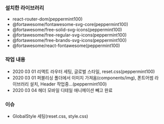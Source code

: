 ### 설치한 라이브러리

- react-router-dom(peppermint100)
- @fortawesome/fontawesome-svg-core(peppermint100)
- @fortawesome/free-solid-svg-icons(peppermint100)
- @fortawesome/free-regular-svg-icons(peppermint100)
- @fortawesome/free-brands-svg-icons(peppermint100)
- @fortawesome/react-fontawesome(peppermint100)

### 작업 내용

- 2020 03 01 리액트 라우터 세팅, 글로벌 스타일, reset.css(peppermint100)
- 2020 03 01 퍼블리싱 폴더에서 이미지 가져옴(components/img), 폰트어썸 라이브러리 설치, Header 작업중...(peppermint100)
- 2020 03 04 헤더 모바일 디테일 애니메이션 빼고 완료

### 이슈

- GlobalStyle 세팅(reset.css, style.css)
